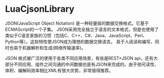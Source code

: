 # LuaCjsonLibrary

JSON(JavaScript Object Notation) 是一种轻量级的数据交换格式。它基于ECMAScript的一个子集。 JSON采用完全独立于语言的文本格式，但是也使用了类似于C语言家族的习惯（包括C、C++、C#、Java、JavaScript、Perl、Python等）。这些特性使JSON成为理想的数据交换语言。 易于人阅读和编写，同时也易于机器解析和生成(网络传输速率)。

JSON 格式被广泛的使用于各类不同应用场景，有些是REST+JSON api，还有大部分不同应用、组件之间沟通的中间数据也是有JSON来完成的。由于他可读性、体积、编解码效率相比XML有很大优势，非常值得推荐。
